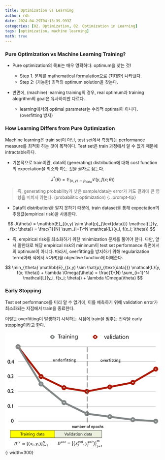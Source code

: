 ```yaml
---
title: Optimization vs Learning
author: rdh
date: 2024-04-29T04:13:39.993Z
categories: [02. Optimization, 02. Optimization in Learning]
tags: [optimization, machine learning]
math: true
---
```


### Pure Optimization vs Machine Learning Training?
* Pure optimization의 목표는 매우 명확하다: optimum을 찾는 것!
  * Step 1. 문제를 mathematical formulation으로 (최대한) 나타낸다.
  * Step 2: (가능한) 최적의 optimum solution을 찾는다.

* 반면에, (machine) learning training의 경우, real optimum과 training alogrithm의 goal은 유사하지만 다르다. 
  * learning에서의 optimal parameter는 수리적 optimal이 아니다. (overfitting 방지)

### How Learning Differs from Pure Optimization
Machine learning은 train set이 아닌, test set에서 측정되는 performance measure를 최적화 하는 것이 목적이다. Test set은 train 과정에서 알 수 없기 때문에 intractable하다.

* 기본적으로 train이란, data의 (generating) distribution에 대해 cost function의 expectation을 최소화 하는 것을 골자로 삼는다.

$$
J^*(\theta) = \mathbb{E}_{(x,y) \sim p_{\text{data}}} \mathcal{L}(y, f(x; \theta))
$$

> 즉, generating probability가 낮은 sample/data는 error가 커도 결과에 큰 영향을 미치지 않는다. (probabilitic optimization)
{: .prompt-tip}

* Data의 distribution을 알지 못하기 때문에, train dataset을 통해 expectation의 추정값(empirical risk)을 사용한다.

$$
J(\theta) = \mathbb{E}_{(x,y) \sim \hat{p}_{\text{data}}} \mathcal{L}(y, f(x; \theta)) = \frac{1}{N} \sum_{i=1}^N \mathcal{L}(y_i, f(x_i; \theta))
$$

* 즉, empirical risk를 최소화하기 위한 minimization 문제를 풀어야 한다. 다만, 앞서 말한대로 해당 empirical risk의 minimum이 test set performance 측면에서의 optimum이 아니다. 따라서, overfitting을 방지하기 위해 regularization term(아래 식에서 $\lambda\Omega(\theta)$)을 objective function에 더해준다.

$$
\min_{\theta} \mathbb{E}_{(x,y) \sim \hat{p}_{\text{data}}} \mathcal{L}(y, f(x; \theta)) + \lambda \Omega(\theta) = \frac{1}{N} \sum_{i=1}^N \mathcal{L}(y_i, f(x_i; \theta)) + \lambda \Omega(\theta)
$$
  
### Early Stopping
Test set performance를 미리 알 수 없기에, 이를 예측하기 위해 validation error가 최소화되는 지점에서 train을 종료한다.

이렇듯 overfitting이 발생하기 시작하는 시점에 train을 멈추는 전략을 early stopping이라고 한다.

![](/assets/img/optimization-vs-learning-01.png){: width=300}



